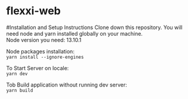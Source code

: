 # flexxi-web

#Installation and Setup Instructions
Clone down this repository. You will need node and yarn installed globally on your machine.  
Node version you need:  13.10.1

Node packages installation:  
`yarn install --ignore-engines`    

To Start Server on locale:  
`yarn dev`

Tob Build application without running dev server:  
`yarn build`